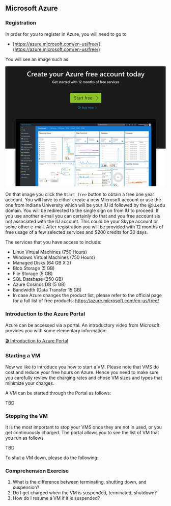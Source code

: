 ## Microsoft Azure

### Registration

In order for you to register in Azure, you will need to go to

* [https://azure.microsoft.com/en-us/free/](https://azure.microsoft.com/en-us/free/)

You will see an image such as

![](images/reg.png)

On that image you click the `Start free` button to obtain a free one year account. You will have to either create a new Microsoft account or use the one from Indiana University which will be your IU id followed by the @iu.edu domain. You will be redirected to the single sign on from IU to proceed. If you use another e-mail you can certainly do that and you free account sis not associated with the IU account. This could be your Skype account or some other e-mail.
After registration you will be provided with 12 months of free usage of a few selected services and $200 credits for 30 days.

The services that you have access to include:

* Linux Virtual Machines (750 Hours)
* Windows Virtual Machines (750 Hours)
* Managed Disks (64 GB X 2)
* Blob Storage (5 GB)
* File Storage (5 GB)
* SQL Database (250 GB)
* Azure Cosmos DB (5 GB)
* Bandwidth (Data Transfer 15 GB)
* In case Azure changes the product list, please refer to the official page for a full list of free products: https://azure.microsoft.com/en-us/free/

### Introduction to the Azure Portal

Azure can be accessed via a portal. An introductory video from Microsoft provides you with some elementary information:

[:clapper: Introduction to Azure Portal](https://channel9.msdn.com/Blogs/Azure/Get-Started-with-Azure-Portal/player)

### Starting a VM

Now we like to introduce you how to start a VM. Please note that VMS do cost and reduce your free hours on Azure. Hence you need to make sure you carefully review the charging rates and chose VM sizes and types that minimize your charges.

A VM can be started through the Portal as follows:

TBD

### Stopping the VM

It is the most important to stop your VMS once they are not in used, or you get continuously charged. The portal allows you to see the list of VM that you run as follows

TBD

To shut a VM down, please do the following:


### Comprehension Exercise

1. What is the difference between terminating, shutting down, and suspension?
2. Do I get charged when the VM is suspended, terminated, shutdown?
3. How do I resume a VM if it is suspended?

